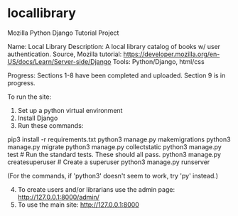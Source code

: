 # locallibrary
Mozilla Python Django Tutorial Project

Name: Local Library
Description: A local library catalog of books w/ user authentication. Source, Mozilla tutorial: https://developer.mozilla.org/en-US/docs/Learn/Server-side/Django
Tools: Python/Django, html/css

Progress: Sections 1-8 have been completed and uploaded. Section 9 is in progress. 

To run the site:
1) Set up a python virtual environment
2) Install Django
3) Run these commands:

pip3 install -r requirements.txt
python3 manage.py makemigrations
python3 manage.py migrate
python3 manage.py collectstatic
python3 manage.py test # Run the standard tests. These should all pass.
python3 manage.py createsuperuser # Create a superuser
python3 manage.py runserver

(For the commands, if 'python3' doesn't seem to work, try 'py' instead.) 

4) To create users and/or librarians use the admin page: http://127.0.0.1:8000/admin/
5) To use the main site: http://127.0.0.1:8000
 
